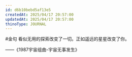 ```yaml
---
id: d6b10bebd5af13e5
createdAt: 2025/04/17 20:57:00
updatedAt: 2025/04/17 20:57:00
thinoType: JOURNAL
---
```

#金句 看似无用的探索改变了一切。正如遥远的星星改变了你。

——《1987宇宙组曲-宇宙无事发生》
